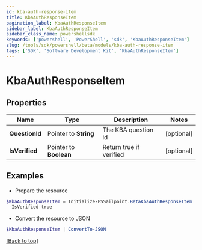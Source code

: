```yaml
---
id: kba-auth-response-item
title: KbaAuthResponseItem
pagination_label: KbaAuthResponseItem
sidebar_label: KbaAuthResponseItem
sidebar_class_name: powershellsdk
keywords: ['powershell', 'PowerShell', 'sdk', 'KbaAuthResponseItem'] 
slug: /tools/sdk/powershell/beta/models/kba-auth-response-item
tags: ['SDK', 'Software Development Kit', 'KbaAuthResponseItem']
---
```



# KbaAuthResponseItem

## Properties

Name | Type | Description | Notes
------------ | ------------- | ------------- | -------------
**QuestionId** |  Pointer to **String** | The KBA question id | [optional] 
**IsVerified** |  Pointer to **Boolean** | Return true if verified | [optional] 

## Examples

- Prepare the resource
```powershell
$KbaAuthResponseItem = Initialize-PSSailpoint.BetaKbaAuthResponseItem  -QuestionId 089899f13a8f4da7824996191587bab9 `
 -IsVerified true
```

- Convert the resource to JSON
```powershell
$KbaAuthResponseItem | ConvertTo-JSON
```


[[Back to top]](#) 

